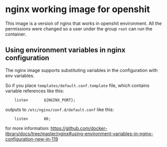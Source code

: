 # nginx working image for openshit
This image is a version of nginx that works in openshit environment.
All the permissions were changed so a user under the group `root` can run the container.

## Using environment variables in nginx configuration
The nginx image supports substituting variables in the configuration with env  variables.

So if you place `templates/default.conf.template` file, which contains variable references like this:
```
	listen       ${NGINX_PORT};
```
outputs to `/etc/nginx/conf.d/default.conf` like this:
```
	listen       80;
```
for more information: https://github.com/docker-library/docs/tree/master/nginx#using-environment-variables-in-nginx-configuration-new-in-119